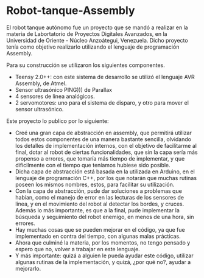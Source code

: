 # Robot-tanque-Assembly

El robot tanque autónomo fue un proyecto que se mandó a realizar en la materia de Labortatorio de Proyectos Digitales Avanzados, en la Universidad de Oriente - Núcleo Anzoátegui, Venezuela.
Dicho proyecto tenía como objetivo realizarlo utilizando el lenguaje de programación Assembly.

Para su construcción se utilizaron los siguientes componentes.
- Teensy 2.0++: con este sistema de desarrollo se utilizó el lenguaje AVR Assembly, de Atmel.
- Sensor ultrasónico PING))) de Parallax
- 4 sensores de linea analógicos.
- 2 servomotores: uno para el sistema de disparo, y otro para mover el sensor ultrasónico.

Este proyecto lo publico por lo siguiente:
- Creé una gran capa de abstracción en assembly, que permitirá utilizar todos estos componentes de una manera bastante sencilla, olvidando los detalles de implementación internos, con el objetivo de facilitarme al final, dotar al robot de ciertas funcionalidades, que sin la capa sería más propenso a errores, que tomaría más tiempo de implementar, y que dificilmente con el tiempo que teníamos hubiese sido posible.
- Dicha capa de abstracción está basada en la utilizada en Arduino, en el lenguaje de programación C++, por los que notarán que muchas rutinas poseen los mismos nombres, estos, para facilitar su utilización.
- Con la capa de abstracción, pude dar soluciones a problemas que habían, como el manejo de error en las lecturas de los sensores de linea, y en el movimiento del robot al detectar los bordes, y cruces. Además lo más importante, es que a la final, pude implementar la búsqueda y seguimiento del robot enemigo, en menos de una hora, sin errores.
- Hay muchas cosas que se pueden mejorar en el código, ya que fue implementado en contra del tiempo, con algunas malas prácticas.
- Ahora que culminé la materia, por los momentos, no tengo pensado y espero que no, volver a trabajar en este lenguaje.
- Y más importante: quizá a alguien le pueda ayudar este código, utilizar algunas rutinas de la implementación, y quizá, ¿por qué no?, ayudar a mejorarlo.
